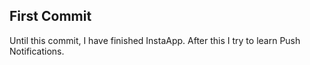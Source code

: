 ## First Commit
 Until this commit, I have finished InstaApp. After this I try to learn Push Notifications.
